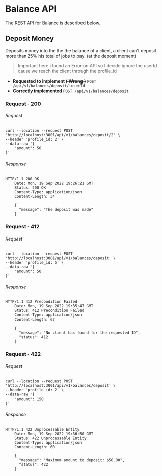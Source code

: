 # Balance API

The REST API for Balance is described below.

## Deposit Money

Deposits money into the the the balance of a client, a client can't deposit more than 25% his total of jobs to pay. (at the deposit moment)

> Important here i found an Error on API so I decide ignore the userId cause we reach the client through the profile_id

* **Requested to implement ~~( Wrong )~~**
  `POST /api/v1/balances/deposit/:userId`
* **Correctly implemented**
  `POST /api/v1/balances/deposit`

### Request - 200

###### Request

```
curl --location --request POST 'http://localhost:3001/api/v1/balances/deposit/2' \
--header 'profile_id: 2' \
--data-raw '{ 
    "amount": 50
}'
```

###### Response

```
HTTP/1.1 200 OK
    Date: Mon, 19 Sep 2022 19:26:21 GMT
    Status: 200 OK
    Content-Type: application/json
    Content-Length: 34

    {
      "message": "The deposit was made"
    }
```

### Request - 412

###### Request

```
curl --location --request POST 'http://localhost:3001/api/v1/balances/deposit' \
--header 'profile_id: 5' \
--data-raw '{ 
    "amount": 50
}'
```

###### Response

```
HTTP/1.1 412 Precondition Failed
    Date: Mon, 19 Sep 2022 19:35:47 GMT
    Status: 412 Precondition Failed
    Content-Type: application/json
    Content-Length: 67

    {
      "message": "No client has found for the requested ID",
      "status": 412
    }
```

### Request - 422

###### Request

```
curl --location --request POST 'http://localhost:3001/api/v1/balances/deposit' \
--header 'profile_id: 2' \
--data-raw '{ 
    "amount": 150
}'
```

###### Response

```
HTTP/1.1 422 Unprocessable Entity
    Date: Mon, 19 Sep 2022 19:36:50 GMT
    Status: 422 Unprocessable Entity
    Content-Type: application/json
    Content-Length: 60

    {
      "message": "Maximum amount to deposit: $50.00",
      "status": 422
    }
```
